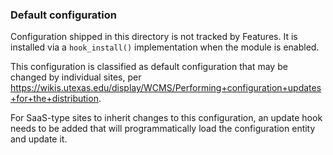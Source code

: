 ### Default configuration

Configuration shipped in this directory is not tracked by Features. It is installed via a `hook_install()` implementation when the module is enabled.

This configuration is classified as default configuration that may be changed by individual sites, per https://wikis.utexas.edu/display/WCMS/Performing+configuration+updates+for+the+distribution.

For SaaS-type sites to inherit changes to this configuration, an update hook needs to be added that will programmatically load the configuration entity and update it.
